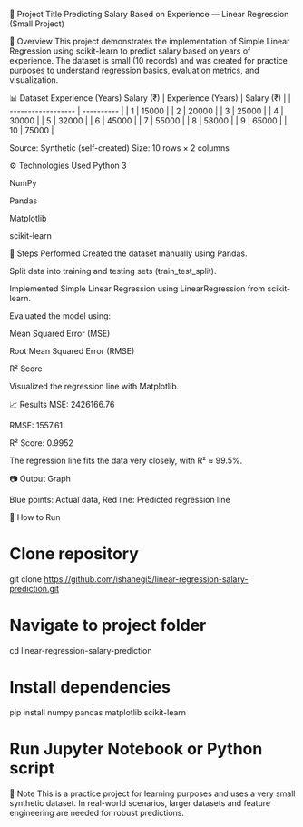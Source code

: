 📄 Project Title
Predicting Salary Based on Experience — Linear Regression (Small Project)

📌 Overview
This project demonstrates the implementation of Simple Linear Regression using scikit-learn to predict salary based on years of experience.
The dataset is small (10 records) and was created for practice purposes to understand regression basics, evaluation metrics, and visualization.

📊 Dataset
Experience (Years)	Salary (₹)
| Experience (Years) | Salary (₹) |
| ------------------ | ---------- |
| 1                  | 15000      |
| 2                  | 20000      |
| 3                  | 25000      |
| 4                  | 30000      |
| 5                  | 32000      |
| 6                  | 45000      |
| 7                  | 55000      |
| 8                  | 58000      |
| 9                  | 65000      |
| 10                 | 75000      |


Source: Synthetic (self-created)
Size: 10 rows × 2 columns

⚙️ Technologies Used
Python 3

NumPy

Pandas

Matplotlib

scikit-learn

🧠 Steps Performed
Created the dataset manually using Pandas.

Split data into training and testing sets (train_test_split).

Implemented Simple Linear Regression using LinearRegression from scikit-learn.

Evaluated the model using:

Mean Squared Error (MSE)

Root Mean Squared Error (RMSE)

R² Score

Visualized the regression line with Matplotlib.

📈 Results
MSE: 2426166.76

RMSE: 1557.61

R² Score: 0.9952

The regression line fits the data very closely, with R² ≈ 99.5%.

📷 Output Graph

Blue points: Actual data, Red line: Predicted regression line

🚀 How to Run

# Clone repository
git clone https://github.com/ishanegi5/linear-regression-salary-prediction.git

# Navigate to project folder
cd linear-regression-salary-prediction

# Install dependencies
pip install numpy pandas matplotlib scikit-learn


# Run Jupyter Notebook or Python script
📌 Note
This is a practice project for learning purposes and uses a very small synthetic dataset. In real-world scenarios, larger datasets and feature engineering are needed for robust predictions.
